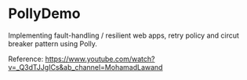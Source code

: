 # PollyDemo

Implementing fault-handling / resilient web apps, retry policy and circut breaker pattern using Polly.


Reference: https://www.youtube.com/watch?v=_Q3dTJJgICs&ab_channel=MohamadLawand
